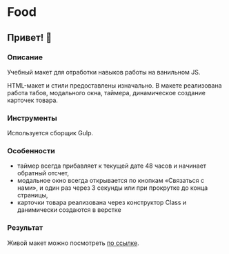 # Food

## Привет! 👋

### Описание

Учебный макет для отработки навыков работы на ванильном JS.

HTML-макет и стили предоставлены изначально.
В макете реализована работа табов, модального окна, таймера, динамическое создание карточек товара.

### Инструменты

Используется сборщик Gulp.

### Особенности

- таймер всегда прибавляет к текущей дате 48 часов и начинает обратный отсчет,
- модальное окно всегда открывается по кнопкам «Связаться с нами», и один раз через 3 секунды или при прокрутке до конца страницы,
- карточки товара реализована через конструктор Class и данимически создаются в верстке

### Результат

Живой макет можно посмотреть [по ссылке](https://syhanoff.ru/portfolio/).
